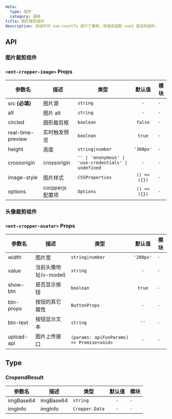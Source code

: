 ```yaml
meta:
  type: 组件
  category: 通用
title: 图片裁剪组件
description: 该组件对 vue-countTo 进行了重构，改造成适配 vue3 语法的组件。
```


## API

### 图片裁剪组件

### `<ent-cropper-image>` Props

|参数名|描述|类型|默认值|模块|
|---|---|---|:---:|---|
|src **(必填)**|图片源|`string`|`-`|`-`|
|alt|图片 alt|`string`|`-`|`-`|
|circled|圆形裁剪框|`boolean`|`false`|`-`|
|real-time-preview|实时触发预览|`boolean`|`true`|`-`|
|height|高度|`string\|number`|`'360px'`|`-`|
|crossorigin|crossorigin|`'' \| 'anonymous' \| 'use-credentials' \| undefined`|`-`|`-`|
|image-style|图片样式|`CSSProperties`|`() => ({})`|`-`|
|options|corpperjs 配置项|`Options`|`() => ({})`|`-`|



### 头像裁剪组件

### `<ent-cropper-avatar>` Props

|参数名|描述|类型|默认值|模块|
|---|---|---|:---:|---|
|width|图片宽|`string\|number`|`'200px'`|`-`|
|value|当前头像地址(v-model)|`string`|`-`|`-`|
|show-btn|是否显示按钮|`boolean`|`true`|`-`|
|btn-props|按钮的其它属性|`ButtonProps`|`-`|`-`|
|btn-text|按钮显示文本|`string`|`''`|`-`|
|upload-api|图片上传接口|`(params: apiFunParams) => Promise<void>`|`-`|`-`|



## Type

### CropendResult

|参数名|描述|类型|默认值|模块|
|---|---|---|:---:|---|
|imgBase64|imgBase64|`string`|`-`|`-`|
|imgInfo|imgInfo|`Cropper.Data`|`-`|`-`|


